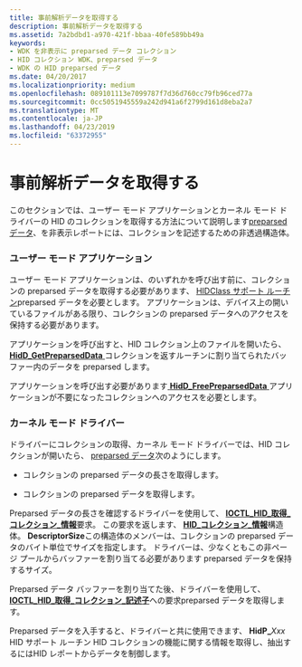 ```yaml
---
title: 事前解析データを取得する
description: 事前解析データを取得する
ms.assetid: 7a2bdbd1-a970-421f-bbaa-40fe589bb49a
keywords:
- WDK を非表示に preparsed データ コレクション
- HID コレクション WDK、preparsed データ
- WDK の HID preparsed データ
ms.date: 04/20/2017
ms.localizationpriority: medium
ms.openlocfilehash: 089101113e7099787f7d36d760cc79fb96ced77a
ms.sourcegitcommit: 0cc5051945559a242d941a6f2799d161d8eba2a7
ms.translationtype: MT
ms.contentlocale: ja-JP
ms.lasthandoff: 04/23/2019
ms.locfileid: "63372955"
---
```

# <a name="obtaining-preparsed-data"></a>事前解析データを取得する





このセクションでは、ユーザー モード アプリケーションとカーネル モード ドライバーの HID のコレクションを取得する方法について説明します[preparsed データ](preparsed-data.md)、を非表示レポートには、コレクションを記述するための非透過構造体。

### <a name="user-mode-application"></a>ユーザー モード アプリケーション

ユーザー モード アプリケーションは、のいずれかを呼び出す前に、コレクションの preparsed データを取得する必要があります、 [HIDClass サポート ルーチン](https://msdn.microsoft.com/library/windows/hardware/ff538865)preparsed データを必要とします。 アプリケーションは、デバイス上の開いているファイルがある限り、コレクションの preparsed データへのアクセスを保持する必要があります。

アプリケーションを呼び出すと、HID コレクション上のファイルを開いたら、 [ **HidD\_GetPreparsedData** ](https://msdn.microsoft.com/library/windows/hardware/ff539679)コレクションを返すルーチンに割り当てられたバッファー内のデータを preparsed します。

アプリケーションを呼び出す必要があります[ **HidD\_FreePreparsedData** ](https://msdn.microsoft.com/library/windows/hardware/ff538893)アプリケーションが不要になったコレクションへのアクセスを必要とします。

### <a name="kernel-mode-driver"></a>カーネル モード ドライバー

ドライバーにコレクションの取得、カーネル モード ドライバーでは、HID コレクションが開いたら、 [preparsed データ](preparsed-data.md)次のようにします。

-   コレクションの preparsed データの長さを取得します。

-   コレクションの preparsed データを取得します。

Preparsed データの長さを確認するドライバーを使用して、 [ **IOCTL\_HID\_取得\_コレクション\_情報**](https://msdn.microsoft.com/library/windows/hardware/ff541092)要求。 この要求を返します、 [ **HID\_コレクション\_情報**](https://msdn.microsoft.com/library/windows/hardware/ff539870)構造体。 **DescriptorSize**この構造体のメンバーは、コレクションの preparsed データのバイト単位でサイズを指定します。 ドライバーは、少なくともこの非ページ プールからバッファーを割り当てる必要があります preparsed データを保持するサイズ。

Preparsed データ バッファーを割り当てた後、ドライバーを使用して、 [ **IOCTL\_HID\_取得\_コレクション\_記述子**](https://msdn.microsoft.com/library/windows/hardware/ff541089)への要求preparsed データを取得します。

Preparsed データを入手すると、ドライバーと共に使用できます、 **HidP\_**<em>Xxx</em> HID サポート ルーチン HID コレクションの機能に関する情報を取得し、抽出するにはHID レポートからデータを制御します。

 

 




